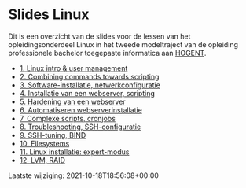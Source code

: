 # Slides Linux

Dit is een overzicht van de slides voor de lessen van het opleidingsonderdeel Linux in het tweede modeltraject van de opleiding professionele bachelor toegepaste informatica aan [HOGENT](https://www.hogent.be/).

- [1. Linux intro &amp; user management](01-linux-intro.html)
- [2. Combining commands towards scripting](02-towards-scripting.html)
- [3. Software-installatie, netwerkconfiguratie](03-software-installatie.html)
- [4. Installatie van een webserver, scripting](04-installatie-webserver.html)
- [5. Hardening van een webserver](05-hardening.html)
- [6. Automatiseren webserverinstallatie](06-automatiseren.html)
- [7. Complexe scripts, cronjobs](07-scripting-cronjobs.html)
- [8. Troubleshooting, SSH-configuratie](08-troubleshooting.html)
- [9. SSH-tuning, BIND](09-ssh-bind.html)
- [10. Filesystems](10-filesystems.html)
- [11. Linux installatie: expert-modus](11-expert-installatie.html)
- [12. LVM, RAID](12-LVM-RAID.html)

Laatste wijziging: 2021-10-18T18:56:08+00:00
